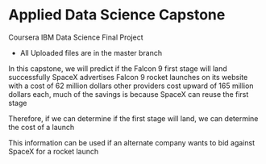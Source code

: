 # Applied Data Science Capstone
Coursera IBM Data Science Final Project
- All Uploaded files are in the master branch

In this capstone, we will predict if the Falcon 9 first stage will land successfully SpaceX advertises Falcon 9 rocket launches on its website with a cost of 62 million dollars other providers cost upward of 165 million dollars each, much of the savings is because SpaceX can reuse the first stage

Therefore, if we can determine if the first stage will land, we can determine the cost of a launch

This information can be used if an alternate company wants to bid against SpaceX for a rocket launch
